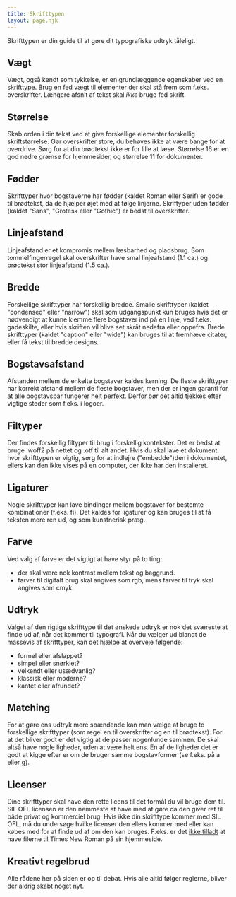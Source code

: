 ```yaml
---
title: Skrift­typen
layout: page.njk
---
```


Skrifttypen er din guide til at gøre dit typografiske udtryk tåleligt.

## Vægt
Vægt, også kendt som tykkelse, er en grundlæggende egenskaber ved en skrifttype. Brug en fed vægt til elementer der skal stå frem som f.eks. overskrifter. Længere afsnit af tekst skal *ikke* bruge fed skrift.

## Størrelse
Skab orden i din tekst ved at give forskellige elementer forskellig skriftstørrelse. Gør overskrifter store, du behøves ikke at være bange for at overdrive. Sørg for at din brødtekst ikke er for lille at læse. Størrelse 16 er en god nedre grænse for hjemmesider, og størrelse 11 for dokumenter.

## Fødder
Skrifttyper hvor bogstaverne har fødder (kaldet Roman eller Serif) er gode til brødtekst, da de hjælper øjet med at følge linjerne. Skriftyper uden fødder (kaldet "Sans", "Grotesk eller "Gothic") er bedst til overskrifter.

## Linjeafstand
Linjeafstand er et kompromis mellem læsbarhed og pladsbrug. Som tommelfingerregel skal overskrifter have smal linjeafstand (1.1 ca.) og brødtekst stor linjeafstand (1.5 ca.). 

## Bredde
Forskellige skrifttyper har forskellig bredde. Smalle skrifttyper (kaldet "condensed" eller "narrow") skal som udgangspunkt kun bruges hvis det er nødvendigt at kunne klemme flere bogstaver ind på en linje, ved f.eks. gadeskilte, eller hvis skriften vil blive set skråt nedefra eller oppefra. Brede skrifttyper (kaldet "caption" eller "wide") kan bruges til at fremhæve citater, eller få tekst til bredde designs.

## Bogstavsafstand
Afstanden mellem de enkelte bogstaver kaldes kerning. De fleste skrifttyper har korrekt afstand mellem de fleste bogstaver, men der er ingen garanti for at alle bogstavspar fungerer helt perfekt. Derfor bør det altid tjekkes efter vigtige steder som f.eks. i logoer.

## Filtyper
Der findes forskellig filtyper til brug i forskellig kontekster. Det er bedst at bruge .woff2 på nettet og .otf til alt andet. Hvis du skal lave et dokument hvor skrifttypen er vigtig, sørg for at indlejre ("embedde")den i dokumentet, ellers kan den ikke vises på en computer, der ikke har den installeret. 

## Ligaturer
Nogle skrifttyper kan lave bindinger mellem bogstaver for bestemte kombinationer (f.eks. fi). Det kaldes for ligaturer og kan bruges til at få teksten mere ren ud, og som kunstnerisk præg.

## Farve
Ved valg af farve er det vigtigt at have styr på to ting:
- der skal være nok kontrast mellem tekst og baggrund.
- farver til digitalt brug skal angives som rgb, mens farver til tryk skal angives som cmyk.

## Udtryk
Valget af den rigtige skrifttype til det ønskede udtryk er nok det sværeste at finde ud af, når det kommer til typografi. Når du vælger ud blandt de massevis af skrifttyper, kan det hjælpe at overveje følgende:
- formel eller afslappet?
- simpel eller snørklet?
- velkendt eller usædvanlig?
- klassisk eller moderne?
- kantet eller afrundet?

## Matching
For at gøre ens udtryk mere spændende kan man vælge at bruge to forskellige skrifttyper (som regel en til overskrifter og en til brødtekst). For at det bliver godt er det vigtig at de passer nogenlunde sammen. De skal altså have nogle ligheder, uden at være helt ens. En af de ligheder det er godt at kigge efter er om de bruger samme bogstavformer (se f.eks. på a eller g).

## Licenser
Dine skrifttyper skal have den rette licens til det formål du vil bruge dem til. SIL OFL licensen er den nemmeste at have med at gøre da den giver ret til både privat og kommerciel brug. Hvis ikke din skrifttype kommer med SIL OFL, må du undersøge hvilke licenser den ellers kommer med eller kan købes med for at finde ud af om den kan bruges. F.eks. er det [ikke tilladt](https://docs.microsoft.com/en-us/typography/fonts/font-faq) at have filerne til Times New Roman på sin hjemmeside.

## Kreativt regelbrud
Alle rådene her på siden er op til debat. Hvis alle altid følger reglerne, bliver der aldrig skabt noget nyt.


